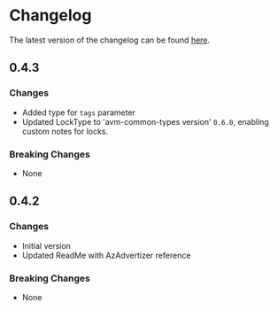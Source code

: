 # Changelog

The latest version of the changelog can be found [here](https://github.com/Azure/bicep-registry-modules/blob/main/avm/res/load-test-service/load-test/CHANGELOG.md).

## 0.4.3

### Changes

- Added type for `tags` parameter
- Updated LockType to 'avm-common-types version' `0.6.0`, enabling custom notes for locks.

### Breaking Changes

- None

## 0.4.2

### Changes

- Initial version
- Updated ReadMe with AzAdvertizer reference

### Breaking Changes

- None
